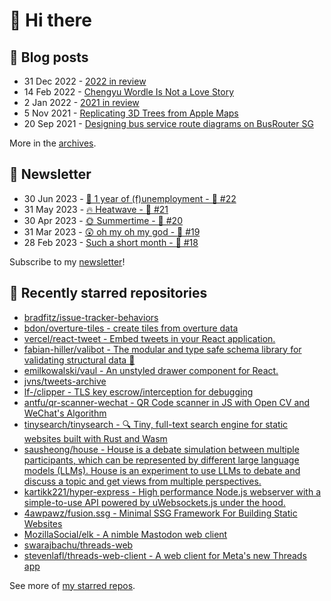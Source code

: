 # 👋 Hi there

## 📝 Blog posts

<!-- feed start -->
- 31 Dec 2022 - [2022 in review](https://cheeaun.com/blog/2022/12/2022-in-review/)
- 14 Feb 2022 - [Chengyu Wordle Is Not a Love Story](https://cheeaun.com/blog/2022/02/chengyu-wordle-is-not-a-love-story/)
- 2 Jan 2022 - [2021 in review](https://cheeaun.com/blog/2022/01/2021-in-review/)
- 5 Nov 2021 - [Replicating 3D Trees from Apple Maps](https://cheeaun.com/blog/2021/11/replicating-3d-trees-apple-maps/)
- 20 Sep 2021 - [Designing bus service route diagrams on BusRouter SG](https://cheeaun.com/blog/2021/09/bus-service-route-diagrams-busrouter-sg/)
<!-- feed end -->

More in the [archives](https://cheeaun.com/blog/archives/).

## 📰 Newsletter

<!-- newsletter start -->
- 30 Jun 2023 - [🎂 1 year of (f)unemployment - 🥫 #22](https://cheeaun.substack.com/p/1-year-of-funemployment-22)
- 31 May 2023 - [🔥 Heatwave - 🥫 #21](https://cheeaun.substack.com/p/heatwave-21)
- 30 Apr 2023 - [🌞 Summertime - 🥫 #20](https://cheeaun.substack.com/p/summertime-20)
- 31 Mar 2023 - [😲 oh my oh my god - 🥫 #19](https://cheeaun.substack.com/p/oh-my-oh-my-god-19)
- 28 Feb 2023 - [Such a short month - 🥫 #18](https://cheeaun.substack.com/p/such-a-short-month-18)
<!-- newsletter end -->

Subscribe to my [newsletter](https://cheeaun.substack.com/)!

## 🌟 Recently starred repositories

<!-- starred repos start -->
- [bradfitz/issue-tracker-behaviors](https://github.com/bradfitz/issue-tracker-behaviors)
- [bdon/overture-tiles - create tiles from overture data](https://github.com/bdon/overture-tiles)
- [vercel/react-tweet - Embed tweets in your React application.](https://github.com/vercel/react-tweet)
- [fabian-hiller/valibot - The modular and type safe schema library for validating structural data 🤖](https://github.com/fabian-hiller/valibot)
- [emilkowalski/vaul - An unstyled drawer component for React.](https://github.com/emilkowalski/vaul)
- [jvns/tweets-archive](https://github.com/jvns/tweets-archive)
- [lf-/clipper - TLS key escrow/interception for debugging](https://github.com/lf-/clipper)
- [antfu/qr-scanner-wechat - QR Code scanner in JS with Open CV and WeChat's Algorithm ](https://github.com/antfu/qr-scanner-wechat)
- [tinysearch/tinysearch - 🔍 Tiny, full-text search engine for static websites built with Rust and Wasm](https://github.com/tinysearch/tinysearch)
- [sausheong/house - House is a debate simulation between multiple participants, which can be represented by different large language models (LLMs). House is an experiment to use LLMs to debate and discuss a topic and get views from multiple perspectives.](https://github.com/sausheong/house)
- [kartikk221/hyper-express - High performance Node.js webserver with a simple-to-use API powered by uWebsockets.js under the hood. ](https://github.com/kartikk221/hyper-express)
- [4awpawz/fusion.ssg - Minimal SSG Framework For Building Static Websites](https://github.com/4awpawz/fusion.ssg)
- [MozillaSocial/elk - A nimble Mastodon web client](https://github.com/MozillaSocial/elk)
- [swarajbachu/threads-web](https://github.com/swarajbachu/threads-web)
- [stevenlafl/threads-web-client - A web client for Meta's new Threads app](https://github.com/stevenlafl/threads-web-client)
<!-- starred repos end -->

See more of [my starred repos](https://github.com/stars/cheeaun/).
